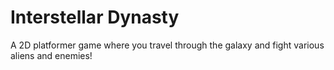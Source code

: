 # Interstellar Dynasty
A 2D platformer game where you travel through the galaxy and fight various aliens and enemies!
